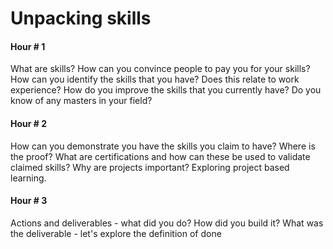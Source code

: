 # Unpacking skills

#### Hour # 1
What are skills? How can you convince people to pay you for your skills?
How can you identify the skills that you have? Does this relate to work experience?
How do you improve the skills that you currently have? Do you know of any masters in your field?

#### Hour # 2
How can you demonstrate you have the skills you claim to have? Where is the proof?
What are certifications and how can these be used to validate claimed skills?
Why are projects important? Exploring project based learning.

#### Hour # 3
Actions and deliverables - what did you do?
How did you build it?
What was the deliverable - let's explore the definition of done

